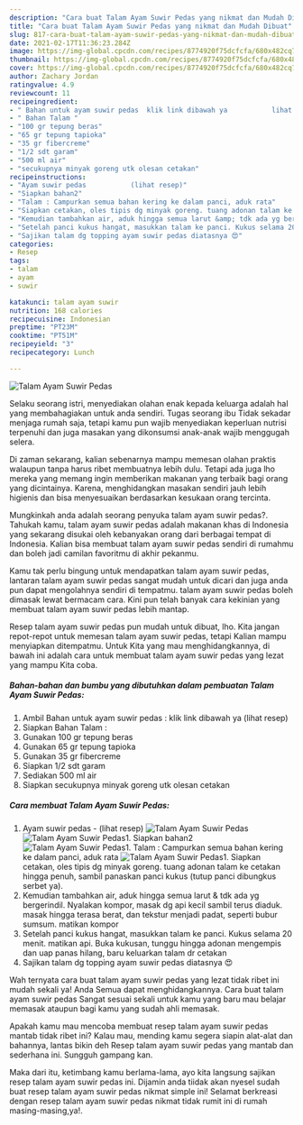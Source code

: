 ```yaml
---
description: "Cara buat Talam Ayam Suwir Pedas yang nikmat dan Mudah Dibuat"
title: "Cara buat Talam Ayam Suwir Pedas yang nikmat dan Mudah Dibuat"
slug: 817-cara-buat-talam-ayam-suwir-pedas-yang-nikmat-dan-mudah-dibuat
date: 2021-02-17T11:36:23.284Z
image: https://img-global.cpcdn.com/recipes/8774920f75dcfcfa/680x482cq70/talam-ayam-suwir-pedas-foto-resep-utama.jpg
thumbnail: https://img-global.cpcdn.com/recipes/8774920f75dcfcfa/680x482cq70/talam-ayam-suwir-pedas-foto-resep-utama.jpg
cover: https://img-global.cpcdn.com/recipes/8774920f75dcfcfa/680x482cq70/talam-ayam-suwir-pedas-foto-resep-utama.jpg
author: Zachary Jordan
ratingvalue: 4.9
reviewcount: 11
recipeingredient:
- " Bahan untuk ayam suwir pedas  klik link dibawah ya           lihat resep"
- " Bahan Talam "
- "100 gr tepung beras"
- "65 gr tepung tapioka"
- "35 gr fibercreme"
- "1/2 sdt garam"
- "500 ml air"
- "secukupnya minyak goreng utk olesan cetakan"
recipeinstructions:
- "Ayam suwir pedas           (lihat resep)"
- "Siapkan bahan2"
- "Talam : Campurkan semua bahan kering ke dalam panci, aduk rata"
- "Siapkan cetakan, oles tipis dg minyak goreng. tuang adonan talam ke cetakan hingga penuh, sambil panaskan panci kukus (tutup panci dibungkus serbet ya)."
- "Kemudian tambahkan air, aduk hingga semua larut &amp; tdk ada yg bergerindil. Nyalakan kompor, masak dg api kecil sambil terus diaduk. masak hingga terasa berat, dan tekstur menjadi padat, seperti bubur sumsum. matikan kompor"
- "Setelah panci kukus hangat, masukkan talam ke panci. Kukus selama 20 menit. matikan api. Buka kukusan, tunggu hingga adonan mengempis dan uap panas hilang, baru keluarkan talam dr cetakan"
- "Sajikan talam dg topping ayam suwir pedas diatasnya 😍"
categories:
- Resep
tags:
- talam
- ayam
- suwir

katakunci: talam ayam suwir 
nutrition: 168 calories
recipecuisine: Indonesian
preptime: "PT23M"
cooktime: "PT51M"
recipeyield: "3"
recipecategory: Lunch

---
```



![Talam Ayam Suwir Pedas](https://img-global.cpcdn.com/recipes/8774920f75dcfcfa/680x482cq70/talam-ayam-suwir-pedas-foto-resep-utama.jpg)

Selaku seorang istri, menyediakan olahan enak kepada keluarga adalah hal yang membahagiakan untuk anda sendiri. Tugas seorang ibu Tidak sekadar menjaga rumah saja, tetapi kamu pun wajib menyediakan keperluan nutrisi terpenuhi dan juga masakan yang dikonsumsi anak-anak wajib menggugah selera.

Di zaman  sekarang, kalian sebenarnya mampu memesan olahan praktis walaupun tanpa harus ribet membuatnya lebih dulu. Tetapi ada juga lho mereka yang memang ingin memberikan makanan yang terbaik bagi orang yang dicintainya. Karena, menghidangkan masakan sendiri jauh lebih higienis dan bisa menyesuaikan berdasarkan kesukaan orang tercinta. 



Mungkinkah anda adalah seorang penyuka talam ayam suwir pedas?. Tahukah kamu, talam ayam suwir pedas adalah makanan khas di Indonesia yang sekarang disukai oleh kebanyakan orang dari berbagai tempat di Indonesia. Kalian bisa membuat talam ayam suwir pedas sendiri di rumahmu dan boleh jadi camilan favoritmu di akhir pekanmu.

Kamu tak perlu bingung untuk mendapatkan talam ayam suwir pedas, lantaran talam ayam suwir pedas sangat mudah untuk dicari dan juga anda pun dapat mengolahnya sendiri di tempatmu. talam ayam suwir pedas boleh dimasak lewat bermacam cara. Kini pun telah banyak cara kekinian yang membuat talam ayam suwir pedas lebih mantap.

Resep talam ayam suwir pedas pun mudah untuk dibuat, lho. Kita jangan repot-repot untuk memesan talam ayam suwir pedas, tetapi Kalian mampu menyiapkan ditempatmu. Untuk Kita yang mau menghidangkannya, di bawah ini adalah cara untuk membuat talam ayam suwir pedas yang lezat yang mampu Kita coba.

<!--inarticleads1-->

##### Bahan-bahan dan bumbu yang dibutuhkan dalam pembuatan Talam Ayam Suwir Pedas:

1. Ambil  Bahan untuk ayam suwir pedas : klik link dibawah ya           (lihat resep)
1. Siapkan  Bahan Talam :
1. Gunakan 100 gr tepung beras
1. Gunakan 65 gr tepung tapioka
1. Gunakan 35 gr fibercreme
1. Siapkan 1/2 sdt garam
1. Sediakan 500 ml air
1. Siapkan secukupnya minyak goreng utk olesan cetakan




<!--inarticleads2-->

##### Cara membuat Talam Ayam Suwir Pedas:

1. Ayam suwir pedas -           (lihat resep)
<img src="https://img-global.cpcdn.com/steps/298646bfc7bac2dc/160x128cq70/talam-ayam-suwir-pedas-langkah-memasak-1-foto.jpg" alt="Talam Ayam Suwir Pedas"><img src="https://img-global.cpcdn.com/steps/f935d0b00114f626/160x128cq70/talam-ayam-suwir-pedas-langkah-memasak-1-foto.jpg" alt="Talam Ayam Suwir Pedas">1. Siapkan bahan2
<img src="https://img-global.cpcdn.com/steps/935411580bd1835a/160x128cq70/talam-ayam-suwir-pedas-langkah-memasak-2-foto.jpg" alt="Talam Ayam Suwir Pedas">1. Talam : Campurkan semua bahan kering ke dalam panci, aduk rata
<img src="https://img-global.cpcdn.com/steps/1cb64acf389fc356/160x128cq70/talam-ayam-suwir-pedas-langkah-memasak-3-foto.jpg" alt="Talam Ayam Suwir Pedas">1. Siapkan cetakan, oles tipis dg minyak goreng. tuang adonan talam ke cetakan hingga penuh, sambil panaskan panci kukus (tutup panci dibungkus serbet ya).
1. Kemudian tambahkan air, aduk hingga semua larut &amp; tdk ada yg bergerindil. Nyalakan kompor, masak dg api kecil sambil terus diaduk. masak hingga terasa berat, dan tekstur menjadi padat, seperti bubur sumsum. matikan kompor
1. Setelah panci kukus hangat, masukkan talam ke panci. Kukus selama 20 menit. matikan api. Buka kukusan, tunggu hingga adonan mengempis dan uap panas hilang, baru keluarkan talam dr cetakan
1. Sajikan talam dg topping ayam suwir pedas diatasnya 😍




Wah ternyata cara buat talam ayam suwir pedas yang lezat tidak ribet ini mudah sekali ya! Anda Semua dapat menghidangkannya. Cara buat talam ayam suwir pedas Sangat sesuai sekali untuk kamu yang baru mau belajar memasak ataupun bagi kamu yang sudah ahli memasak.

Apakah kamu mau mencoba membuat resep talam ayam suwir pedas mantab tidak ribet ini? Kalau mau, mending kamu segera siapin alat-alat dan bahannya, lantas bikin deh Resep talam ayam suwir pedas yang mantab dan sederhana ini. Sungguh gampang kan. 

Maka dari itu, ketimbang kamu berlama-lama, ayo kita langsung sajikan resep talam ayam suwir pedas ini. Dijamin anda tiidak akan nyesel sudah buat resep talam ayam suwir pedas nikmat simple ini! Selamat berkreasi dengan resep talam ayam suwir pedas nikmat tidak rumit ini di rumah masing-masing,ya!.

